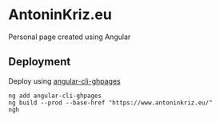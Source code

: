 # AntoninKriz.eu
Personal page created using Angular

## Deployment
Deploy using [angular-cli-ghpages](https://github.com/angular-schule/angular-cli-ghpages)
```shell script
ng add angular-cli-ghpages
ng build --prod --base-href "https://www.antoninkriz.eu/"
ngh
```
